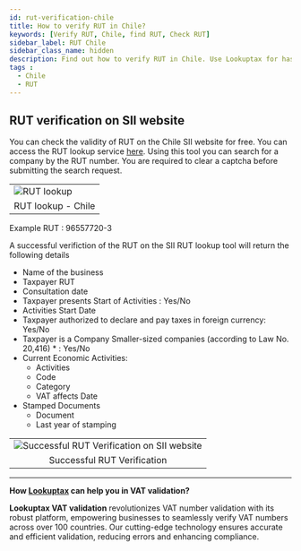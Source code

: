 ```yaml
---
id: rut-verification-chile
title: How to verify RUT in Chile?
keywords: [Verify RUT, Chile, find RUT, Check RUT]
sidebar_label: RUT Chile
sidebar_class_name: hidden
description: Find out how to verify RUT in Chile. Use Lookuptax for hassle-free validation of RUT in Chile.
tags : 
  - Chile
  - RUT
---
```


## RUT verification on SII website 

You can check the validity of RUT on the Chile SII website for free. You can access the RUT lookup service [here](https://zeus.sii.cl/cvc/stc/stc.html). Using this tool you can search for a company by the RUT number. You are required to clear a captcha before submitting the search request.


<table align="center" border="0px" border-color="#dedede"><tr><td>
  <img src="/docs/img/verify/rut-chile.PNG" alt="RUT lookup" title="RUT lookup"/>
  </td></tr>
  <tr><td align="center">RUT lookup - Chile</td></tr>
</table>


Example RUT :  96557720-3


A successful verifiction of the RUT on the SII RUT lookup tool will return the following details

* Name of the business
* Taxpayer RUT
* Consultation date
* Taxpayer presents Start of Activities : Yes/No
* Activities Start Date
* Taxpayer authorized to declare and pay taxes in foreign currency: Yes/No
* Taxpayer is a Company Smaller-sized companies (according to Law No. 20,416) * : Yes/No
* Current Economic Activities:
  * Activities  
  * Code  
  * Category  
  * VAT affects Date
* Stamped Documents
  * Document  
  * Last year of stamping


<table align="center" border="0px" border-color="#dedede"><tr><td>
  <img src="/docs/img/verify/rut-details-chile.PNG" alt="Successful RUT Verification on SII website" title="Successful RUT Verification on SII website"/>
  </td></tr>
  <tr><td align="center">Successful RUT Verification</td></tr>
</table>


----
**How [Lookuptax](https://lookuptax.com/) can help you in VAT validation?**

**Lookuptax VAT validation** revolutionizes VAT number validation with its robust platform, empowering businesses to seamlessly verify VAT numbers across over 100 countries. Our cutting-edge technology ensures accurate and efficient validation, reducing errors and enhancing compliance.


